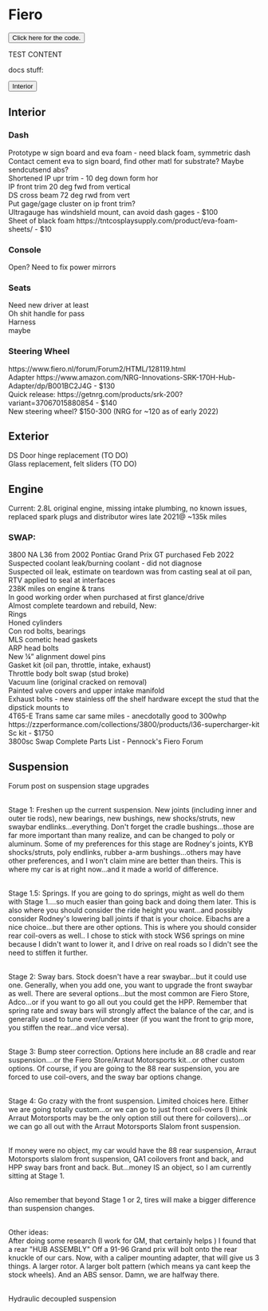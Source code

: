 <!--
Fiero Page

I want to discuss the things Ive done here, and the things I want to do
This is a showcase of my engineering outside of work

Focus should be on problem and solution

-->
<title>
Fiero
</title>
<h1>Fiero</h1>


<button class="collapsible" id="yaml">Click here for the code.</button>

<div class="content" id="yamldata" markdown="1">
  TEST CONTENT
</div>

<p>
docs stuff:
</p>
<button class="collapsible" id="yaml">Interior</button>

<div class="content" id="yamldata" markdown="1">

<h2>Interior</h2>
<h3>Dash</h3>
<p>
Prototype w sign board and eva foam - need black foam, symmetric dash <br>
Contact cement eva to sign board, find other matl for substrate? Maybe sendcutsend abs?<br>
Shortened IP upr trim - 10 deg down form hor<br>
IP front trim 20 deg fwd from vertical<br>
DS cross beam 72 deg rwd from vert<br>
Put gage/gage cluster on ip front trim?<br>
Ultragauge has windshield mount, can avoid dash gages - $100<br>
Sheet of black foam https://tntcosplaysupply.com/product/eva-foam-sheets/ - $10<br>
</p>
<h3>
Console
</h3>
<p>
Open? Need to fix power mirrors
</p>
<h3>
Seats
</h3>
<p>
Need new driver at least<br>
Oh shit handle for pass<br>
Harness<br>
maybe<br>
</p>
<h3>
Steering Wheel
</h3>
<p>
https://www.fiero.nl/forum/Forum2/HTML/128119.html<br>
Adapter https://www.amazon.com/NRG-Innovations-SRK-170H-Hub-Adapter/dp/B001BC2J4G - $130<br>
Quick release: https://getnrg.com/products/srk-200?variant=37067015880854 - $140<br>
New steering wheel? $150-300 (NRG for ~120 as of early 2022)<br>
</p>
</div>
<h2>
	Exterior
</h2>
<body>
DS Door hinge replacement (TO DO)<br>
Glass replacement, felt sliders (TO DO)
</body>	
<h2> Engine</h2>
<body>
Current: 2.8L original engine, missing intake plumbing, no known issues, replaced spark plugs and distributor wires late 2021@ ~135k miles<br>
<h3>SWAP:</h3>
3800 NA L36 from 2002 Pontiac Grand Prix GT purchased Feb 2022<br>
Suspected coolant leak/burning coolant - did not diagnose<br>
Suspected oil leak, estimate on teardown was from casting seal at oil pan, RTV applied to seal at interfaces<br>
238K miles on engine & trans<br>
In good working order when purchased at first glance/drive<br>
Almost complete teardown and rebuild, New:<br>
Rings<br>
Honed cylinders<br>
Con rod bolts, bearings<br>
MLS cometic head gaskets<br>
ARP head bolts<br>
New ¼” alignment dowel pins<br>
Gasket kit (oil pan, throttle, intake, exhaust)<br>
Throttle body bolt swap (stud broke)<br>
Vacuum line (original cracked on removal)<br>
Painted valve covers and upper intake manifold<br>
Exhaust bolts - new stainless off the shelf hardware except the stud that the dipstick mounts to<br>
4T65-E Trans same car same miles - anecdotally good to 300whp<br>
https://zzperformance.com/collections/3800/products/l36-supercharger-kit<br>
Sc kit - $1750<br>
3800sc Swap Complete Parts List - Pennock's Fiero Forum<br>
</body>
<h2>Suspension</h2>
Forum post on suspension stage upgrades<br><br>

Stage 1: Freshen up the current suspension. New joints (including inner and outer tie rods), new bearings, new bushings, new shocks/struts, new swaybar endlinks...everything. Don't forget the cradle bushings...those are far more important than many realize, and can be changed to poly or aluminum. Some of my preferences for this stage are Rodney's joints, KYB shocks/struts, poly endlinks, rubber a-arm bushings...others may have other preferences, and I won't claim mine are better than theirs. This is where my car is at right now...and it made a world of difference.<br><br>

Stage 1.5: Springs. If you are going to do springs, might as well do them with Stage 1....so much easier than going back and doing them later. This is also where you should consider the ride height you want...and possibly consider Rodney's lowering ball joints if that is your choice. Eibachs are a nice choice...but there are other options. This is where you should consider rear coil-overs as well.. I chose to stick with stock WS6 springs on mine because I didn't want to lower it, and I drive on real roads so I didn't see the need to stiffen it further.<br><br>

Stage 2: Sway bars. Stock doesn't have a rear swaybar...but it could use one. Generally, when you add one, you want to upgrade the front swaybar as well. There are several options...but the most common are Fiero Store, Adco...or if you want to go all out you could get the HPP. Remember that spring rate and sway bars will strongly affect the balance of the car, and is generally used to tune over/under steer (if you want the front to grip more, you stiffen the rear...and vice versa).<br><br>

Stage 3: Bump steer correction. Options here include an 88 cradle and rear suspension....or the Fiero Store/Arraut Motorsports kit...or other custom options. Of course, if you are going to the 88 rear suspension, you are forced to use coil-overs, and the sway bar options change.<br><br>

Stage 4: Go crazy with the front suspension. Limited choices here. Either we are going totally custom...or we can go to just front coil-overs (I think Arraut Motorsports may be the only option still out there for coilovers)...or we can go all out with the Arraut Motorsports Slalom front suspension.<br><br>

If money were no object, my car would have the 88 rear suspension, Arraut Motorsports slalom front suspension, QA1 coilovers front and back, and HPP sway bars front and back. But...money IS an object, so I am currently sitting at Stage 1.<br><br>

Also remember that beyond Stage 1 or 2, tires will make a bigger difference than suspension changes.<br><br> 

Other ideas:<br>
After doing some research (I work for GM, that certainly helps ) I found that a rear "HUB ASSEMBLY" Off a 91-96 Grand prix will bolt onto the rear knuckle of our cars. Now, with a caliper mounting adapter, that will give us 3 things. A larger rotor. A larger bolt pattern (which means ya cant keep the stock wheels). And an ABS sensor. Damn, we are halfway there.<br><br>

Hydraulic decoupled suspension
</p>



<!-- Start Collapse.html -->
<script>
var coll = document.getElementsByClassName("collapsible");
var i;
for (i = 0; i < coll.length; i++) {
  coll[i].addEventListener("click", function() {
    this.classList.toggle("active");
    var content = document.getElementById(this.id+"data");
    if (content.style.display === "block") {
      content.style.display = "none";
    } else {
      content.style.display = "block";
    }
  });
}
</script>
<!-- End Collapse.html -->